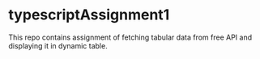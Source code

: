 # typescriptAssignment1
This repo contains assignment of fetching tabular data from free API and displaying it in dynamic table.
